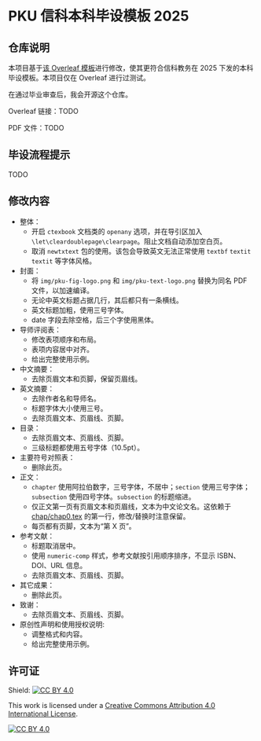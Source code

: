 # PKU 信科本科毕设模板 2025

## 仓库说明

本项目基于[该 Overleaf 模板](https://www.overleaf.com/latex/templates/pku-undergraduate-thesis-template-modified-from-pkuthss/pfrbvymbwbxk)进行修改，使其更符合信科教务在 2025 下发的本科毕设模板。本项目仅在 Overleaf 进行过测试。

在通过毕业审查后，我会开源这个仓库。

Overleaf 链接：TODO

PDF 文件：TODO

## 毕设流程提示

TODO

## 修改内容

- 整体：
    - 开启 `ctexbook` 文档类的 `openany` 选项，并在导引区加入 `\let\cleardoublepage\clearpage`。阻止文档自动添加空白页。
    - 取消 `newtxtext` 包的使用。该包会导致英文无法正常使用 `textbf` `textit` `textit` 等字体风格。
- 封面：
    - 将 `img/pku-fig-logo.png` 和 `img/pku-text-logo.png` 替换为同名 PDF 文件，以加速编译。
    - 无论中英文标题占据几行，其后都只有一条横线。
    - 英文标题加粗，使用三号字体。
    - date 字段去除空格，后三个字使用黑体。
- 导师评阅表：
    - 修改表项顺序和布局。
    - 表项内容居中对齐。
    - 给出完整使用示例。
- 中文摘要：
    - 去除页眉文本和页脚，保留页眉线。
- 英文摘要：
    - 去除作者名和导师名。
    - 标题字体大小使用三号。
    - 去除页眉文本、页眉线、页脚。
- 目录：
    - 去除页眉文本、页眉线、页脚。
    - 三级标题都使用五号字体（10.5pt）。
- 主要符号对照表：
    - 删除此页。
- 正文：
    - `chapter` 使用阿拉伯数字，三号字体，不居中；`section` 使用三号字体；`subsection` 使用四号字体。`subsection` 的标题缩进。
    - 仅正文第一页有页眉文本和页眉线，文本为中文论文名。这依赖于 [chap/chap0.tex](./chap/chap0.tex) 的第一行，修改/替换时注意保留。
    - 每页都有页脚，文本为“第 X 页”。
- 参考文献：
    - 标题取消居中。
    - 使用 `numeric-comp` 样式，参考文献按引用顺序排序，不显示 ISBN、DOI、URL 信息。
    - 去除页眉文本、页眉线、页脚。
- 其它成果：
    - 删除此页。
- 致谢：
    - 去除页眉文本、页眉线、页脚。
- 原创性声明和使用授权说明:
    - 调整格式和内容。
    - 给出完整使用示例。

## 许可证

Shield: [![CC BY 4.0][cc-by-shield]][cc-by]

This work is licensed under a
[Creative Commons Attribution 4.0 International License][cc-by].

[![CC BY 4.0][cc-by-image]][cc-by]

[cc-by]: http://creativecommons.org/licenses/by/4.0/
[cc-by-image]: https://i.creativecommons.org/l/by/4.0/88x31.png
[cc-by-shield]: https://img.shields.io/badge/License-CC%20BY%204.0-lightgrey.svg
